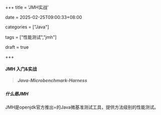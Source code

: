 +++
title = 'JMH实战'

date = 2025-02-25T09:00:33+08:00

categories = ["Java"]

tags = ["性能测试","jmh"]

draft = true

+++



#### JMH 入门&实战



> ##### Java-Microbenchmark-Harness





##### 什么是JMH

JMH是openjdk官方推出=的Java微基准测试工具，提供方法级别的性能测试。

